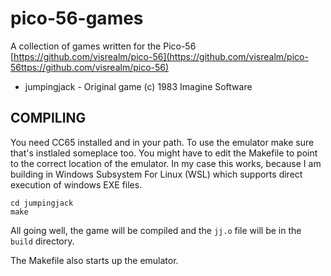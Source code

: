 <!-- vim: set tw=80 cc=80 ft=markdown: -->
# pico-56-games

A collection of games written for the Pico-56
[https://github.com/visrealm/pico-56](https://github.com/visrealm/pico-56ttps://github.com/visrealm/pico-56)

- jumpingjack - Original game (c) 1983 Imagine Software

## COMPILING

You need CC65 installed and in your path.  To use the emulator make sure that's
instlaled someplace too.  You might have to edit the Makefile to point to the
correct location of the emulator.  In my case this works, because I am building
in Windows Subsystem For Linux (WSL) which supports direct execution of windows
EXE files.

```shell
cd jumpingjack
make
```

All going well, the game will be compiled and the `jj.o` file will be in the
`build` directory.

The Makefile also starts up the emulator.
